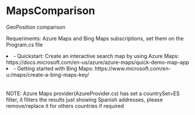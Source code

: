 # MapsComparison
GeoPosition comparison

Requeriments: Azure Maps and Bing Maps subscriptions, set them on the Program.cs file

<lu>
<li>- Quickstart: Create an interactive search map by using Azure Maps: https://docs.microsoft.com/en-us/azure/azure-maps/quick-demo-map-app
</br> </li>
<li>- Getting started with Bing Maps: https://www.microsoft.com/en-u:/maps/create-a-bing-maps-key/</li>
</ul>
</br>
</br>
NOTE: Azure Maps provider(AzureProvider.cs) has set a countrySet=ES filter, it filters the results just showing Spanish addresses, please remove/replace it for others countries if required
